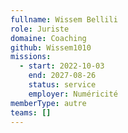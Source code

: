 ```yaml
---
fullname: Wissem Bellili
role: Juriste
domaine: Coaching
github: Wissem1010
missions:
  - start: 2022-10-03
    end: 2027-08-26
    status: service
    employer: Numéricité
memberType: autre
teams: []
---
```

